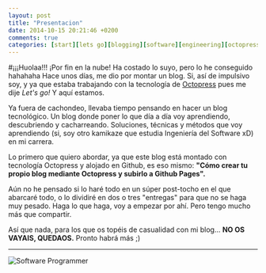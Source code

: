 ---layout: posttitle: "Presentacion"date: 2014-10-15 20:21:46 +0200comments: truecategories: [start][lets go][blogging][software][engineering][octopress]---#¡¡¡Huolaa!!! ¡Por fin en la nube! Ha costado lo suyo, pero lo he conseguido hahahahaHace unos días, me dio por montar un blog. Si, así de impulsivo soy, y ya que estaba trabajando con la tecnología de [Octopress](http://octopress.org/) pues me dije *Let's go!* Y aquí estamos.Ya fuera de cachondeo, llevaba tiempo pensando en hacer un blog tecnológico. Un blog donde poner lo que día a día voy aprendiendo, descubriendo y cacharreando. Soluciones, técnicas y métodos que voy aprendiendo (si, soy otro kamikaze que estudia Ingeniería del Software xD) en mi carrera.<!-- More -->Lo primero que quiero abordar, ya que este blog está montado con tecnología Octopress y alojado en Github, es eso mismo:  **"Cómo crear tu propio blog mediante Octopress y subirlo a Github Pages".**Aún no he pensado si lo haré todo en un súper post-tocho en el que abarcaré todo, o lo dividiré en dos o tres "entregas" para que no se haga muy pesado.Haga lo que haga, voy a empezar por ahí. Pero tengo mucho más que compartir.Así que nada, para los que os topéis de casualidad con mi blog... **NO OS VAYAIS, QUEDAOS.** Pronto habrá más ;)---![Software Programmer](http://i60.tinypic.com/21152tg.jpg )